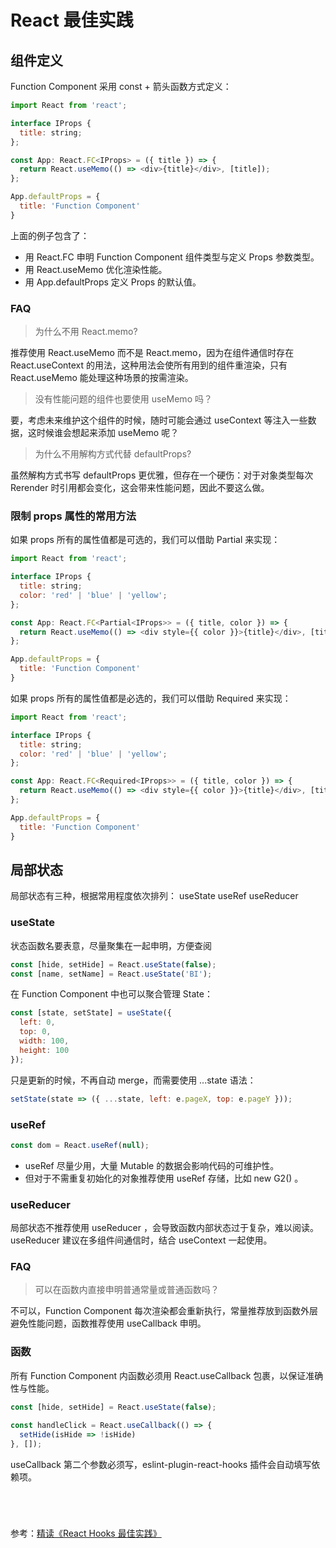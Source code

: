 # React 最佳实践

## 组件定义

Function Component 采用 const + 箭头函数方式定义：
```javascript
import React from 'react';

interface IProps {
  title: string;
};

const App: React.FC<IProps> = ({ title }) => {
  return React.useMemo(() => <div>{title}</div>, [title]);
};

App.defaultProps = {
  title: 'Function Component'
}
```

上面的例子包含了：
- 用 React.FC 申明 Function Component 组件类型与定义 Props 参数类型。
- 用 React.useMemo 优化渲染性能。
- 用 App.defaultProps 定义 Props 的默认值。

### FAQ

> 为什么不用 React.memo?

推荐使用 React.useMemo 而不是 React.memo，因为在组件通信时存在 React.useContext 的用法，这种用法会使所有用到的组件重渲染，只有 React.useMemo 能处理这种场景的按需渲染。

> 没有性能问题的组件也要使用 useMemo 吗？

要，考虑未来维护这个组件的时候，随时可能会通过 useContext 等注入一些数据，这时候谁会想起来添加 useMemo 呢？

> 为什么不用解构方式代替 defaultProps?

虽然解构方式书写 defaultProps 更优雅，但存在一个硬伤：对于对象类型每次 Rerender 时引用都会变化，这会带来性能问题，因此不要这么做。

### 限制 props 属性的常用方法

如果 props 所有的属性值都是可选的，我们可以借助 Partial 来实现：
```javascript
import React from 'react';

interface IProps {
  title: string;
  color: 'red' | 'blue' | 'yellow';
};

const App: React.FC<Partial<IProps>> = ({ title, color }) => {
  return React.useMemo(() => <div style={{ color }}>{title}</div>, [title]);
};

App.defaultProps = {
  title: 'Function Component'
}
```

如果 props 所有的属性值都是必选的，我们可以借助 Required 来实现：
```javascript
import React from 'react';

interface IProps {
  title: string;
  color: 'red' | 'blue' | 'yellow';
};

const App: React.FC<Required<IProps>> = ({ title, color }) => {
  return React.useMemo(() => <div style={{ color }}>{title}</div>, [title]);
};

App.defaultProps = {
  title: 'Function Component'
}
```

## 局部状态

局部状态有三种，根据常用程度依次排列： useState useRef useReducer

### useState

状态函数名要表意，尽量聚集在一起申明，方便查阅
```javascript
const [hide, setHide] = React.useState(false);
const [name, setName] = React.useState('BI');
```

在 Function Component 中也可以聚合管理 State：
```javascript
const [state, setState] = useState({
  left: 0,
  top: 0,
  width: 100,
  height: 100
});
```

只是更新的时候，不再自动 merge，而需要使用 ...state 语法：
```javascript
setState(state => ({ ...state, left: e.pageX, top: e.pageY }));
```

### useRef

```javascript
const dom = React.useRef(null);
```
- useRef 尽量少用，大量 Mutable 的数据会影响代码的可维护性。
- 但对于不需重复初始化的对象推荐使用 useRef 存储，比如 new G2() 。

### useReducer

局部状态不推荐使用 useReducer ，会导致函数内部状态过于复杂，难以阅读。 useReducer 建议在多组件间通信时，结合 useContext 一起使用。

### FAQ

> 可以在函数内直接申明普通常量或普通函数吗？

不可以，Function Component 每次渲染都会重新执行，常量推荐放到函数外层避免性能问题，函数推荐使用 useCallback 申明。

### 函数

所有 Function Component 内函数必须用 React.useCallback 包裹，以保证准确性与性能。

```javascript
const [hide, setHide] = React.useState(false);
  
const handleClick = React.useCallback(() => {
  setHide(isHide => !isHide)
}, []);
```

useCallback 第二个参数必须写，eslint-plugin-react-hooks 插件会自动填写依赖项。

```javascript
```

```javascript
```

```javascript
```

```javascript
```


参考：[精读《React Hooks 最佳实践》](https://zhuanlan.zhihu.com/p/81752821)
